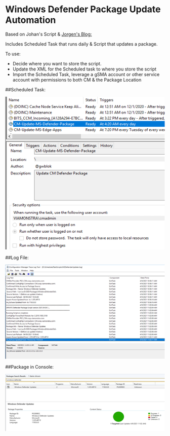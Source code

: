 # Windows Defender Package Update Automation

Based on Johan's Script & [Jorgen's Blog:](https://ccmexec.com/2016/01/download-and-deploy-windows-defender-definitions-for-windows-10-during-osd/)

Includes Scheduled Task that runs daily & Script that updates a package.

To use:
- Decide where you want to store the script.
- Update the XML for the Scheduled task to where you store the script
- Import the Scheduled Task, leverage a gSMA account or other service account with permissions to both CM & the Package Location

##Scheduled Task:

[![Defender Updater 01](DefenderUpdate01.png)](DefenderUpdate01.png)

##Log File:

[![Defender Updater 02](DefenderUpdate02.png)](DefenderUpdate02.png)

##Package in Console:

[![Defender Updater 03](DefenderUpdate03.png)](DefenderUpdate03.png)
